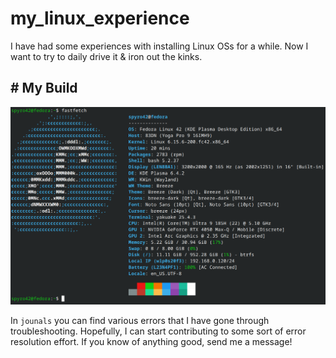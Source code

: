 # my_linux_experience
I have had some experiences with installing Linux OSs for a while. Now I want to try to daily drive it &amp; iron out the kinks.

## \# My Build

![](imgs/ff.png)

In `jounals` you can find various errors that I have gone through troubleshooting.
Hopefully, I can start contributing to some sort of error resolution effort. If you know of anything good, send me a message!
